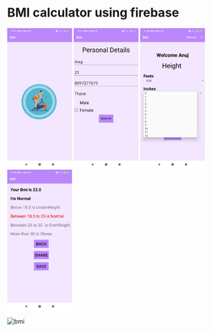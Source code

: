 # BMI calculator using firebase



<img src="github_images/SplashScreen.jpg" width="150">
<img src="github_images/MainActivity.jpg" width="150">
<img src="github_images/EntryActivity.jpg" width="150">
<img src="github_images/ResultActivity.jpg" width="150">



![bmi](https://user-images.githubusercontent.com/53031645/89752824-77cc3080-daf3-11ea-898a-f34d8585c63c.gif)


